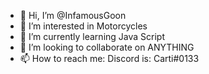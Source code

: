 - 👋 Hi, I’m @InfamousGoon
- 👀 I’m interested in Motorcycles
- 🌱 I’m currently learning Java Script
- 💞️ I’m looking to collaborate on ANYTHING
- 📫 How to reach me:  Discord is:  Carti#0133

<!---
InfamousGoon/InfamousGoon is a ✨ special ✨ repository because its `README.md` (this file) appears on your GitHub profile.
You can click the Preview link to take a look at your changes.
--->

